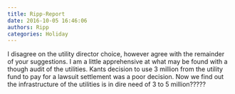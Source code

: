 ```yaml
---
title: Ripp-Report
date: 2016-10-05 16:46:06
authors: Ripp
categories: Holiday
---
```


 I disagree on the utility director choice, however agree with the remainder of your suggestions. I am a little apprehensive at what may be found with a though audit of the utilities. Kants decision to use 3 million from the utility fund to pay for a lawsuit settlement was a poor decision. Now we find out the infrastructure of the utilities is in dire need of 3 to 5 million????? 